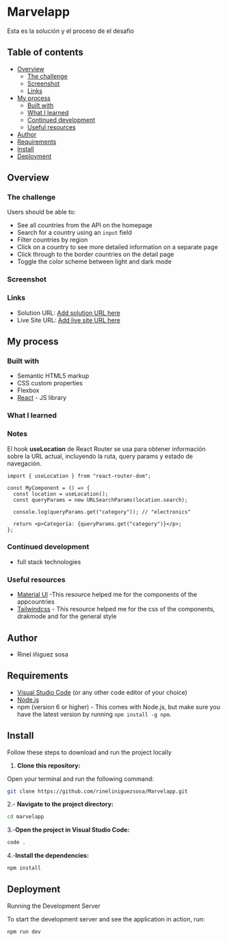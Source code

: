 # Marvelapp

Esta es la solución y el proceso de el desafio 

## Table of contents

- [Overview](#overview)
  - [The challenge](#the-challenge)
  - [Screenshot](#screenshot)
  - [Links](#links)
- [My process](#my-process)
  - [Built with](#built-with)
  - [What I learned](#what-i-learned)
  - [Continued development](#continued-development)
  - [Useful resources](#useful-resources)
- [Author](#author)
- [Requirements](#requirements)
- [Install](#install)
- [Deployment](#deployment)



## Overview

### The challenge

Users should be able to:

- See all countries from the API on the homepage
- Search for a country using an `input` field
- Filter countries by region
- Click on a country to see more detailed information on a separate page
- Click through to the border countries on the detail page
- Toggle the color scheme between light and dark mode

### Screenshot


### Links

- Solution URL: [Add solution URL here](https://www.frontendmentor.io/solutions/rest-countries-api-with-color-theme-switcher-d1mEtcU-IT)
- Live Site URL: [Add live site URL here](https://rineliniguezsosa.github.io/appcountries/)

## My process

### Built with

- Semantic HTML5 markup
- CSS custom properties
- Flexbox
- [React](https://reactjs.org/) - JS library


### What I learned
### Notes

El hook **useLocation** de React Router se usa para obtener información sobre la URL actual, incluyendo la ruta, query params y estado de navegación.

```tsx
import { useLocation } from "react-router-dom";

const MyComponent = () => {
  const location = useLocation();
  const queryParams = new URLSearchParams(location.search);

  console.log(queryParams.get("category")); // "electronics"
  
  return <p>Categoría: {queryParams.get("category")}</p>;
};
```

### Continued development

- full stack technologies

### Useful resources

- [Material UI](https://mui.com/material-ui/all-components/) -This resource helped me for the components of the appcountries
- [Tailwindcss](https://tailwindcss.com/) - This resource helped me for the css of the components, drakmode and for the general style


## Author

- Rinel iñiguez sosa


## Requirements 

- [Visual Studio Code](https://code.visualstudio.com/) (or any other code editor of your choice)
- [Node.js](https://nodejs.org/)
- npm (version 6 or higher) - This comes with Node.js, but make sure you have the latest version by running `npm install -g npm`.

## Install

Follow these steps to download and run the project locally

1. **Clone this repository:**

  Open your terminal and run the following command:

   ```bash
   git clone https://github.com/rineliniguezsosa/Marvelapp.git
   ```

2.- **Navigate to the project directory:**

```bash
cd marvelapp
```

3.-**Open the project in Visual Studio Code:**

```bash
code .
```

4.-**Install the dependencies:**

```bash
npm install
````

## Deployment

Running the Development Server

To start the development server and see the application in action, run:

```bash
npm run dev
```